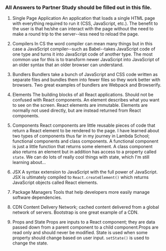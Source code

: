 ### All Answers to Partner Study should be filled out in this file.

1. Single Page Application
  An application that loads a single HTML page with everything required to run it (CSS, JavaScript, etc.). 
  The benefit to the user is that he/she can interact with the page without the need to make a round trip to 
  the server--less need to reload the page.

2. Compilers
   In CS the word compiler can mean many things but in this case a JavaScript compiler--such as Babel--takes
   JavaScript code of one type and turns it into JavaScript code of another type. The most common use for this
   is to transform newer JavaScript into JavaScript of an older syntax that an older browser can understand.

3. Bundlers
  Bundlers take a bunch of JavaScript and CSS code written as separate files and bundles them into fewer files
  so they work better with browsers. Two great examples of bundlers are Webpack and Browserify.

4. Elements
  The building blocks of all React applications. Should not be confused with React components. An element 
  describes what you want to see on the screen. React elements are immutable. Elements are normally not used directly, but are instead returned from React components.

5. Components
  React components are little reusable pieces of code that return a React element to be rendered to the page.
  I have learned about two types of components thus far in my journey in Lambda School; functional components
  and class components. A functional component is just a little function that returns some element. A class 
  component also returns an element but in addition has access to a property called `state`. We can do lots of
  really cool things with state, which I'm still learning about...

  
6. JSX
  A syntax extension to JavaScript with the full power of JavaScript. JSX is ultimately compiled to 
  `React.createElement()` which returns JavaScript objects called React elements.

7. Package Managers
   Tools that help developers more easily manage software dependencies.

8. CDN
   Content Delivery Network; cached content delivered from a global network of servers. Bootstrap is one great
   example of a CDN.

9. Props and State
   Props are inputs to a React component; they are data passed down from a parent component to a child 
   component.Props are read only and should never be modified. State is used when some property should change
   based on user input. `setState()` is used to change the state.